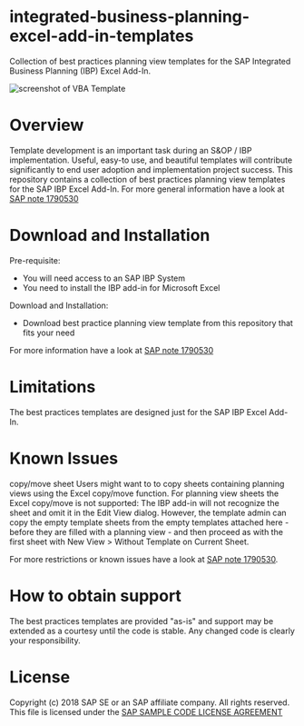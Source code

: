 # integrated-business-planning-excel-add-in-templates
Collection of best practices planning view templates for the SAP Integrated Business Planning (IBP) Excel Add-In.

![screenshot of VBA Template](https://github.com/SAP/integrated-business-planning-excel-add-in-templates/blob/master/media/screenshot.png "screenshot of VBA Template")

# Overview
Template development is an important task during an S&OP / IBP implementation. Useful, easy-to use, and beautiful templates will contribute significantly to end user adoption and implementation project success. This repository contains a collection of best practices planning view templates for the SAP IBP Excel Add-In.
For more general information have a look at [SAP note 1790530](https://launchpad.support.sap.com/#/notes/1790530)

# Download and Installation
Pre-requisite:
* You will need access to an SAP IBP System
* You need to install the IBP add-in for Microsoft Excel

Download and Installation:
* Download best practice planning view template from this repository that fits your need

For more information have a look at [SAP note 1790530](https://launchpad.support.sap.com/#/notes/1790530)

# Limitations
The best practices templates are designed just for the SAP IBP Excel Add-In. 

# Known Issues

copy/move sheet
Users might want to to copy sheets containing planning views using the Excel copy/move function. For planning view sheets the Excel copy/move is not supported: The IBP add-in will not recognize the sheet and omit it in the Edit View dialog. However, the template admin can copy the empty template sheets from the empty templates attached here - before they are filled with a planning view - and then proceed as with the first sheet with New View > Without Template on Current Sheet.

For more restrictions or known issues have a look at [SAP note 1790530](https://launchpad.support.sap.com/#/notes/1790530).

# How to obtain support
The best practices templates are provided "as-is" and support may be extended as a courtesy until the code is stable. Any changed code is clearly your responsibility.

# License
Copyright (c) 2018 SAP SE or an SAP affiliate company. All rights reserved.
This file is licensed under the [SAP SAMPLE CODE LICENSE AGREEMENT](https://github.com/SAP/integrated-business-planning-excel-add-in-templates/blob/master/LICENSE)
